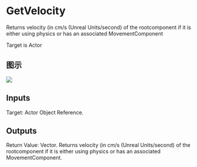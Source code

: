 # GetVelocity

Returns velocity (in cm/s (Unreal Units/second) of the rootcomponent if it is either using physics or has an associated MovementComponent

Target is Actor

## 图示

![]($-20221218-21151646.png)

## Inputs

Target: Actor Object Reference.  

## Outputs

Return Value: Vector. Returns velocity (in cm/s (Unreal Units/second) of the rootcomponent if it is either using physics or has an associated MovementComponent.

